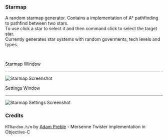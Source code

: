### Starmap
A random starmap generator.
Contains a implementation of A* pathfinding to pathfind between two stars.  
To use click a star to select it and then command click to select the target star.  
Currently generates star systems with random goverments, tech levels and types.  
  
<br>
  
Starmap Window
***
![Starmap Screenshot](http://mcspider.oc.tc/files/Starmap.png)

Settings Window
***
![Starmap Settings Screenshot](http://mcspider.oc.tc/files/StarmapSettings.png)


### Credits

`MTRandom.h/m` by [Adam Preble](http://adampreble.net) - Mersenne Twister implementation in Objective-C